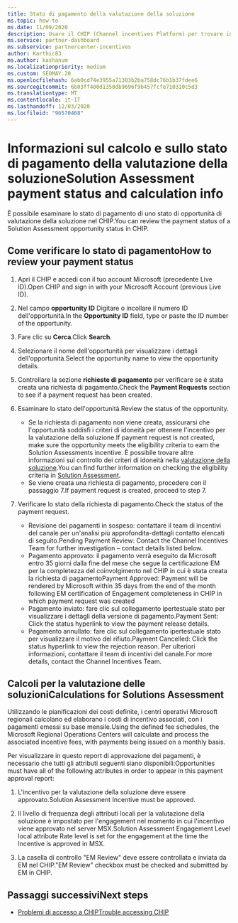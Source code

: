 ```yaml
---
title: Stato di pagamento della valutazione della soluzione
ms.topic: how-to
ms.date: 11/09/2020
description: Usare il CHIP (Channel incentives Platform) per trovare informazioni sulle opportunità di valutazione delle soluzioni, sui relativi calcoli e sullo stato dei pagamenti.
ms.service: partner-dashboard
ms.subservice: partnercenter-incentives
author: Karthic83
ms.author: kashanum
ms.localizationpriority: medium
ms.custom: SEOMAY.20
ms.openlocfilehash: 6ab0cd74e3955a71383b2ba758dc76b1b37fdee6
ms.sourcegitcommit: 6b03ff400d1350db9696f9b457fcfe710310c5d3
ms.translationtype: MT
ms.contentlocale: it-IT
ms.lasthandoff: 12/03/2020
ms.locfileid: "96570468"
---
```

# <a name="solution-assessment-payment-status-and-calculation-info"></a><span data-ttu-id="388d9-103">Informazioni sul calcolo e sullo stato di pagamento della valutazione della soluzione</span><span class="sxs-lookup"><span data-stu-id="388d9-103">Solution Assessment payment status and calculation info</span></span>

<span data-ttu-id="388d9-104">È possibile esaminare lo stato di pagamento di uno stato di opportunità di valutazione della soluzione nel CHIP.</span><span class="sxs-lookup"><span data-stu-id="388d9-104">You can review the payment status of a Solution Assessment opportunity status in CHIP.</span></span>

## <a name="how-to-review-your-payment-status"></a><span data-ttu-id="388d9-105">Come verificare lo stato di pagamento</span><span class="sxs-lookup"><span data-stu-id="388d9-105">How to review your payment status</span></span>

1. <span data-ttu-id="388d9-106">Apri il CHIP e accedi con il tuo account Microsoft (precedente Live ID).</span><span class="sxs-lookup"><span data-stu-id="388d9-106">Open CHIP and sign in with your Microsoft Account (previous Live ID).</span></span>
2. <span data-ttu-id="388d9-107">Nel campo **opportunity ID** Digitare o incollare il numero ID dell'opportunità.</span><span class="sxs-lookup"><span data-stu-id="388d9-107">In the **Opportunity ID** field, type or paste the ID number of the opportunity.</span></span>
3. <span data-ttu-id="388d9-108">Fare clic su **Cerca**.</span><span class="sxs-lookup"><span data-stu-id="388d9-108">Click **Search**.</span></span>
4. <span data-ttu-id="388d9-109">Selezionare il nome dell'opportunità per visualizzare i dettagli dell'opportunità.</span><span class="sxs-lookup"><span data-stu-id="388d9-109">Select the opportunity name to view the opportunity details.</span></span>
5. <span data-ttu-id="388d9-110">Controllare la sezione **richieste di pagamento** per verificare se è stata creata una richiesta di pagamento.</span><span class="sxs-lookup"><span data-stu-id="388d9-110">Check the **Payment Requests** section to see if a payment request has been created.</span></span>
6. <span data-ttu-id="388d9-111">Esaminare lo stato dell'opportunità.</span><span class="sxs-lookup"><span data-stu-id="388d9-111">Review the status of the opportunity.</span></span>

    - <span data-ttu-id="388d9-112">Se la richiesta di pagamento non viene creata, assicurarsi che l'opportunità soddisfi i criteri di idoneità per ottenere l'incentivo per la valutazione della soluzione.</span><span class="sxs-lookup"><span data-stu-id="388d9-112">If payment request is not created, make sure the opportunity meets the eligibility criteria to earn the Solution Assessments incentive.</span></span> <span data-ttu-id="388d9-113">È possibile trovare altre informazioni sul controllo dei criteri di idoneità nella [valutazione della soluzione](chip-solution-assessment.md).</span><span class="sxs-lookup"><span data-stu-id="388d9-113">You can find further information on checking the eligibility criteria in [Solution Assessment](chip-solution-assessment.md).</span></span>
    - <span data-ttu-id="388d9-114">Se viene creata una richiesta di pagamento, procedere con il passaggio 7.</span><span class="sxs-lookup"><span data-stu-id="388d9-114">If payment request is created, proceed to step 7.</span></span>
7. <span data-ttu-id="388d9-115">Verificare lo stato della richiesta di pagamento.</span><span class="sxs-lookup"><span data-stu-id="388d9-115">Check the status of the payment request.</span></span>

    - <span data-ttu-id="388d9-116">Revisione dei pagamenti in sospeso: contattare il team di incentivi del canale per un'analisi più approfondita-dettagli contatto elencati di seguito.</span><span class="sxs-lookup"><span data-stu-id="388d9-116">Pending Payment Review: Contact the Channel Incentives Team for further investigation – contact details listed below.</span></span>
    - <span data-ttu-id="388d9-117">Pagamento approvato: il pagamento verrà eseguito da Microsoft entro 35 giorni dalla fine del mese che segue la certificazione EM per la completezza del coinvolgimento nel CHIP in cui è stata creata la richiesta di pagamento</span><span class="sxs-lookup"><span data-stu-id="388d9-117">Payment Approved: Payment will be rendered by Microsoft within 35 days from the end of the month following EM certification of Engagement completeness in CHIP in which payment request was created</span></span>
    -  <span data-ttu-id="388d9-118">Pagamento inviato: fare clic sul collegamento ipertestuale stato per visualizzare i dettagli della versione di pagamento.</span><span class="sxs-lookup"><span data-stu-id="388d9-118">Payment Sent: Click the status hyperlink to view the payment release details.</span></span>
    - <span data-ttu-id="388d9-119">Pagamento annullato: fare clic sul collegamento ipertestuale stato per visualizzare il motivo del rifiuto.</span><span class="sxs-lookup"><span data-stu-id="388d9-119">Payment Cancelled: Click the status hyperlink to view the rejection reason.</span></span> <span data-ttu-id="388d9-120">Per ulteriori informazioni, contattare il team di incentivi del canale.</span><span class="sxs-lookup"><span data-stu-id="388d9-120">For more details, contact the Channel Incentives Team.</span></span>

## <a name="calculations-for-solutions-assessment"></a><span data-ttu-id="388d9-121">Calcoli per la valutazione delle soluzioni</span><span class="sxs-lookup"><span data-stu-id="388d9-121">Calculations for Solutions Assessment</span></span>

<span data-ttu-id="388d9-122">Utilizzando le pianificazioni dei costi definite, i centri operativi Microsoft regionali calcolano ed elaborano i costi di incentivo associati, con i pagamenti emessi su base mensile.</span><span class="sxs-lookup"><span data-stu-id="388d9-122">Using the defined fee schedules, the Microsoft Regional Operations Centers will calculate and process the associated incentive fees, with payments being issued on a monthly basis.</span></span>

<span data-ttu-id="388d9-123">Per visualizzare in questo report di approvazione dei pagamenti, è necessario che tutti gli attributi seguenti siano disponibili:</span><span class="sxs-lookup"><span data-stu-id="388d9-123">Opportunities must have all of the following attributes in order to appear in this payment approval report:</span></span>

1. <span data-ttu-id="388d9-124">L'incentivo per la valutazione della soluzione deve essere approvato.</span><span class="sxs-lookup"><span data-stu-id="388d9-124">Solution Assessment Incentive must be approved.</span></span>

1. <span data-ttu-id="388d9-125">Il livello di frequenza degli attributi locali per la valutazione della soluzione è impostato per l'engagement nel momento in cui l'incentivo viene approvato nel server MSX.</span><span class="sxs-lookup"><span data-stu-id="388d9-125">Solution Assessment Engagement Level local attribute Rate level is set for the engagement at the time the Incentive is approved in MSX.</span></span>
 
1. <span data-ttu-id="388d9-126">La casella di controllo "EM Review" deve essere controllata e inviata da EM nel CHIP.</span><span class="sxs-lookup"><span data-stu-id="388d9-126">"EM Review" checkbox must be checked and submitted by EM in CHIP.</span></span>

## <a name="next-steps"></a><span data-ttu-id="388d9-127">Passaggi successivi</span><span class="sxs-lookup"><span data-stu-id="388d9-127">Next steps</span></span>

- [<span data-ttu-id="388d9-128">Problemi di accesso a CHIP</span><span class="sxs-lookup"><span data-stu-id="388d9-128">Trouble accessing CHIP</span></span>](chip-access-trouble.md) 
